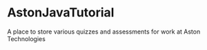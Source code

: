 # AstonJavaTutorial
A place to store various quizzes and assessments for work at Aston Technologies
